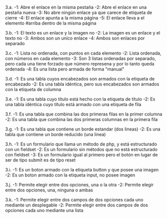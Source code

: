 3.a. 
    -1: Abre el enlace en la misma pestaña
    -2: Abre el enlace en una pestaña nueva
    -3: No abre ningún enlace ya que carece de etiqueta de cierre
    -4: El enlace apunta a la misma página 
    -5: El enlace lleva a el elemento #arriba dentro de la misma página



3.b.
    -1: El texto es un enlace y la imagen no
    -2: La imagen es un enlace y el texto no
    -3: Ambos son un unico enlace
    -4: Ambos son enlaces por separado



3.c.
    -1: Lista no ordenada, con puntos en cada elemento
    -2: Lista ordenada, con números en cada elemento
    -3: Son 3 listas ordenadas por separado, pero cada una tiene forzado que número represena y por lo tanto queda ordenada
    -4: Es una lista pero armada de forma "manual"



3.d.
    -1: Es una tabla cuyos encabezados son armados con la etiqueta de encabezado
    -2: Es una tabla idéntica, pero sus encabezados son armados con la etiqueta de columna



3.e.
    -1: Es una tabla cuyo título está hecho con la etiqueta de título
    -2: Es una tabla idéntica cuyo título está armado con una etiqueta de fila



3.f.
    -1: Es una tabla que combina las dos primeras filas en la primer columna
    -2: Es una tabla que combina las dos primeras columnas en la primera fila



3.g.
    -1: Es una tabla que contiene un borde estandar (dos lineas)
    -2: Es una tabla que contiene un borde reducido (una linea)



3.h.
    -1: Es un formulario que llama un método de php, y está estructurado con un fieldset
    -2: Es un formulario sin métodos que no está estructurado con fieldset
    -3: Es un formulario igual al primero pero el botón en lugar de ser de tipo submit es de tipo reset



3.i.
    -1: Es un boton armado con la etiqueta button y que posee una imagen
    -2: Es un boton armado con la etiqueta input, no posee imagen



3.j.
    -1: Permite elegir entre dos opciones, una o la otra
    -2: Permite elegir entre dos opciones, una, ninguna o ambas



3.k.
    -1: Permite elegir entre dos campos de dos opciones cada uno mediante un desplegable
    -2: Permite elegir entre dos campos de dos opciones cada uno mediante una lista 